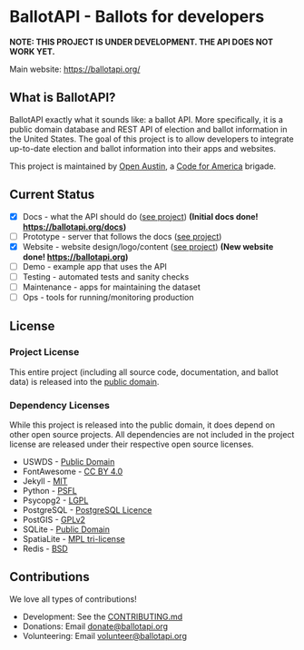 # BallotAPI - Ballots for developers

**NOTE: THIS PROJECT IS UNDER DEVELOPMENT. THE API DOES NOT WORK YET.**

Main website: https://ballotapi.org/

## What is BallotAPI?
BallotAPI exactly what it sounds like: a ballot API. More specifically,
it is a public domain database and REST API of election and ballot
information in the United States. The goal of this project is to allow
developers to integrate up-to-date election and ballot information into their
apps and websites.

This project is maintained by [Open Austin](https://www.open-austin.org),
a [Code for America](https://www.codeforamerica.org/) brigade.

## Current Status
* [x] Docs - what the API should do ([see project](https://github.com/open-austin/ballotapi/projects/3)) **(Initial docs done! https://ballotapi.org/docs)**
* [ ] Prototype - server that follows the docs ([see project](https://github.com/open-austin/ballotapi/projects/1))
* [x] Website - website design/logo/content ([see project](https://github.com/open-austin/ballotapi/projects/2)) **(New website done! https://ballotapi.org)**
* [ ] Demo - example app that uses the API
* [ ] Testing - automated tests and sanity checks
* [ ] Maintenance - apps for maintaining the dataset
* [ ] Ops - tools for running/monitoring production

## License

### Project License
This entire project (including all source code, documentation, and ballot data)
is released into the [public domain](https://github.com/open-austin/ballotapi/blob/master/LICENSE).

### Dependency Licenses
While this project is released into the public domain, it does depend on other
open source projects. All dependencies are not included in the project license
are released under their respective open source licenses.

* USWDS - [Public Domain](https://github.com/uswds/uswds/blob/develop/LICENSE.md)
* FontAwesome - [CC BY 4.0](https://fontawesome.com/license/free)
* Jekyll - [MIT](https://github.com/jekyll/jekyll/blob/master/LICENSE)
* Python - [PSFL](https://www.python.org/psf/license/)
* Psycopg2 - [LGPL](https://github.com/psycopg/psycopg2/blob/master/LICENSE)
* PostgreSQL - [PostgreSQL Licence](https://www.postgresql.org/about/licence/)
* PostGIS -  [GPLv2](https://postgis.net/docs/manual-dev/PostGIS_FAQ.html#license_faq)
* SQLite -  [Public Domain](https://www.sqlite.org/copyright.html)
* SpatiaLite - [MPL tri-license](https://www.gaia-gis.it/fossil/libspatialite/index)
* Redis - [BSD](https://redis.io/topics/license)

## Contributions
We love all types of contributions!

* Development: See the [CONTRIBUTING.md](https://github.com/open-austin/ballotapi/blob/master/CONTRIBUTING.md)
* Donations: Email donate@ballotapi.org
* Volunteering: Email volunteer@ballotapi.org

